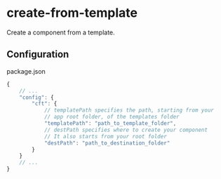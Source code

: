 # create-from-template
Create a component from a template.

## Configuration
package.json
```javascript
{
    // ...
    "config": {
        "cft": {
            // templatePath specifies the path, starting from your
            // app root folder, of the templates folder
            "templatePath": "path_to_template_folder",
            // destPath specifies where to create your component
            // It also starts from your root folder
            "destPath": "path_to_destination_folder"
        }
    }
    // ...
}
```